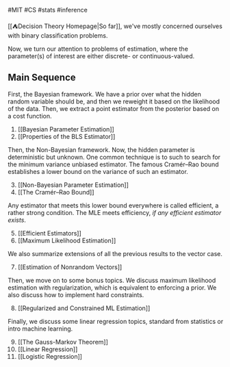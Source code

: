 #MIT #CS #stats #inference 

[[⛺Decision Theory Homepage|So far]], we've mostly concerned ourselves with binary classification problems.

Now, we turn our attention to problems of estimation, where the parameter(s) of interest are either discrete- or continuous-valued.

## Main Sequence

First, the Bayesian framework. We have a prior over what the hidden random variable should be, and then we reweight it based on the likelihood of the data. Then, we extract a point estimator from the posterior based on a cost function.

1. [[Bayesian Parameter Estimation]]
2. [[Properties of the BLS Estimator]]

Then, the Non-Bayesian framework. Now, the hidden parameter is deterministic but unknown. One common technique is to such to search for the minimum variance unbiased estimator. The famous Cramér–Rao bound establishes a lower bound on the variance of such an estimator.

3. [[Non-Bayesian Parameter Estimation]]
4. [[The Cramér–Rao Bound]]

Any estimator that meets this lower bound everywhere is called efficient, a rather strong condition. The MLE meets efficiency, *if any efficient estimator exists*.

5. [[Efficient Estimators]]
6. [[Maximum Likelihood Estimation]]

We also summarize extensions of all the previous results to the vector case.

7. [[Estimation of Nonrandom Vectors]]

Then, we move on to some bonus topics. We discuss maximum likelihood estimation with regularization, which is equivalent to enforcing a prior. We also discuss how to implement hard constraints.

8. [[Regularized and Constrained ML Estimation]]

Finally, we discuss some linear regression topics, standard from statistics or intro machine learning.

9. [[The Gauss-Markov Theorem]]
10. [[Linear Regression]]
11. [[Logistic Regression]]